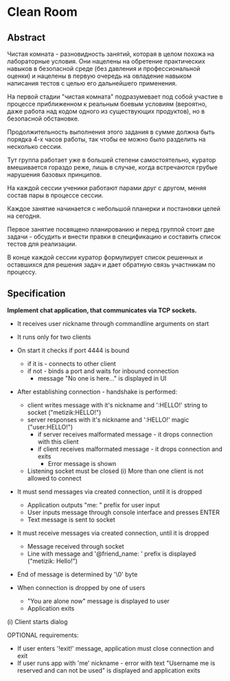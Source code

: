 # Clean Room
## Abstract

Чистая комната - разновидность занятий, которая в целом похожа на лабораторные условия. Они нацелены на обретение практических навыков в безопасной среде (без давления и профессиональной оценки) и нацелены в первую очередь на овладение навыком написания тестов с целью его дальнейшего применения.

На первой стадии "чистая комната" подразумевает под собой участие в процессе приближенном к реальным боевым условиям (вероятно, даже работа над кодом одного из существующих продуктов), но в безопасной обстановке.

Продолжительность выполнения этого задания в сумме должна быть порядка 4-х часов работы, так чтобы ее можно было разделить на несколько сессии.

Тут группа работает уже в большей степени самостоятельно, куратор вмешивается гораздо реже, лишь в случае, когда встречаются грубые нарушения базовых принципов.

На каждой сессии ученики работают парами друг с другом, меняя состав пары в процессе сессии.

Каждое занятие начинается с небольшой планерки и постановки целей на сегодня.

Первое занятие посвящено планированию и перед группой стоит две задачи - обсудить и внести правки в спецификацию и составить список тестов для реализации.

В конце каждой сессии куратор формулирует список решенных и оставшихся для решения задач и дает обратную связь участникам по процессу.

## Specification

**Implement chat application, that communicates via TCP sockets.**
 * It receives user nickname through commandline arguments on start
 * It runs only for two clients
 * On start it checks if port 4444 is bound
    * if it is - connects to other client
    * if not - binds a port and waits for inbound connection
        * message "No one is here..." is displayed in UI
 * After establishing connection - handshake is performed:
    * client writes message with it's nickname and ':HELLO!' string to socket ("metizik:HELLO!")
    * server responses with it's nickname and ':HELLO!' magic ("user:HELLO!")
        * if server receives malformated message - it drops connection with this client
        * if client receives malformated message - it drops connection and exits
            * Error message is shown
    * Listening socket must be closed
        (i) More than one client is not allowed to connect

 * It must send messages via created connection, until it is dropped
    * Application outputs "me: " prefix for user input
    * User inputs message through console interface and presses ENTER
    * Text message is sent to socket
 * It must receive messages via created connection, until it is dropped
    * Message received through socket
    * Line with message and '@friend_name: ' prefix is displayed ("metizik: Hello!")
 * End of message is determined by '\0' byte
 * When connection is dropped by one of users
    * "You are alone now" message is displayed to user
    * Application exits

  (i) Client starts dialog

 OPTIONAL requirements:
* If user enters '!exit!' message, application must close connection and exit
* If user runs app with 'me' nickname - error with text "Username me is reserved and can not be used"  is displayed and application exits
